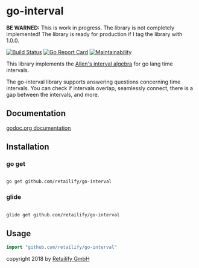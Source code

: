 # go-interval

**BE WARNED:** This is work in progress. The library is not completely
implemented!
The library is ready for production if I tag the library with 1.0.0.

[![Build Status][travis-svg]][travis-url]
[![Go Report Card][go-report-badge]][go-report-url]
[![Maintainability][codeclimate-badge]][codeclimate-url]

This library implements the [Allen's interval algebra][allens-url] for
go lang time intervals.

The go-interval library supports answering questions concerning time
intervals.
You can check if intervals overlap, seamlessly connect, there is a gap
between the intervals, and more.

## Documentation

[godoc.org documentation][go-doc-url]

## Installation

### go get

``` bash

go get github.com/retailify/go-interval
```

### glide

``` bash

glide get github.com/retailify/go-interval
```

## Usage

``` go
import "github.com/retailify/go-interval"
```

copyright 2018 by [Retailify GmbH](https://retailify.de)

[travis-svg]: https://travis-ci.org/retailify/go-interval.svg?branch=master
[travis-url]: https://travis-ci.org/retailify/go-interval
[go-report-badge]: https://goreportcard.com/badge/github.com/retailify/go-interval
[go-report-url]: https://goreportcard.com/report/github.com/retailify/go-interval
[codeclimate-badge]: https://api.codeclimate.com/v1/badges/19b3641a71295105f000/maintainability
[codeclimate-url]: https://codeclimate.com/github/retailify/go-interval/maintainability
[allens-url]: http://www.ics.uci.edu/~alspaugh/cls/shr/allen.html
[go-doc-url]: https://godoc.org/github.com/retailify/go-interval